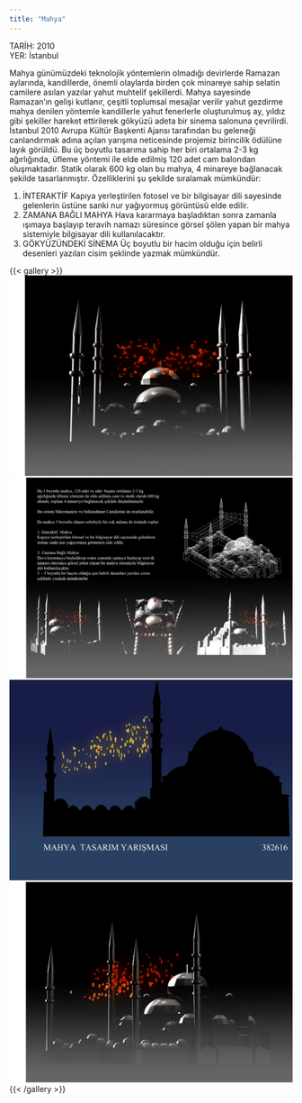 ```yaml
---
title: "Mahya"
---
```


TARİH: 2010  
YER: İstanbul

Mahya günümüzdeki teknolojik yöntemlerin olmadığı
devirlerde Ramazan aylarında, kandillerde, önemli olaylarda
birden çok minareye sahip selatin camilere asılan yazılar
yahut muhtelif şekillerdi. Mahya sayesinde Ramazan’ın
gelişi kutlanır, çeşitli toplumsal mesajlar verilir
yahut gezdirme mahya denilen yöntemle kandillerle yahut
fenerlerle oluşturulmuş ay, yıldız gibi şekiller hareket
ettirilerek gökyüzü adeta bir sinema salonuna çevrilirdi.
İstanbul 2010 Avrupa Kültür Başkenti Ajansı tarafından bu
geleneği canlandırmak adına açılan yarışma neticesinde projemiz
birincilik ödülüne layık görüldü. Bu üç boyutlu tasarıma sahip
her biri ortalama 2-3 kg ağırlığında, üfleme yöntemi ile elde
edilmiş 120 adet cam balondan oluşmaktadır. Statik olarak 600
kg olan bu mahya, 4 minareye bağlanacak şekilde tasarlanmıştır.
Özelliklerini şu şekilde sıralamak mümkündür:

1. İNTERAKTİF
   Kapıya yerleştirilen fotosel ve bir bilgisayar dili
   sayesinde gelenlerin üstüne sanki nur yağıyormuş
   görüntüsü elde edilir.
2. ZAMANA BAĞLI MAHYA
   Hava kararmaya başladıktan sonra zamanla ışımaya
   başlayıp teravih namazı süresince görsel şölen yapan
   bir mahya sistemiyle bilgisayar dili kullanılacaktır.
3. GÖKYÜZÜNDEKİ SİNEMA
   Üç boyutlu bir hacim olduğu için belirli desenleri
   yazıları cisim şeklinde yazmak mümkündür.

{{< gallery >}}
<img src="featured.jpg" class="grid-w50 md:grid-w33 xl:grid-w25" />
<img src="mahva_01.jpg" class="grid-w50 md:grid-w33 xl:grid-w25" />
<img src="mahva_02.jpg" class="grid-w50 md:grid-w33 xl:grid-w25" />
<img src="mahva_03.jpg" class="grid-w50 md:grid-w33 xl:grid-w25" />
{{< /gallery >}}
